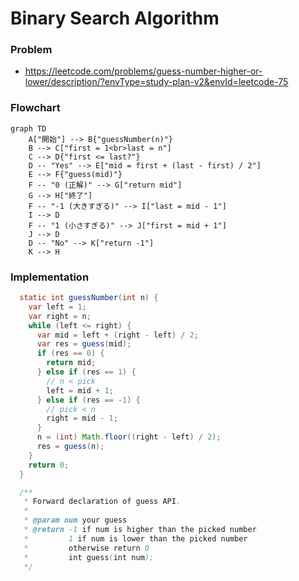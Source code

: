 # Binary Search Algorithm
### Problem
- https://leetcode.com/problems/guess-number-higher-or-lower/description/?envType=study-plan-v2&envId=leetcode-75

### Flowchart
```mermaid
graph TD
    A["開始"] --> B{"guessNumber(n)"}
    B --> C["first = 1<br>last = n"]
    C --> D{"first <= last?"}
    D -- "Yes" --> E["mid = first + (last - first) / 2"]
    E --> F{"guess(mid)"}
    F -- "0 (正解)" --> G["return mid"]
    G --> H["終了"]
    F -- "-1 (大きすぎる)" --> I["last = mid - 1"]
    I --> D
    F -- "1 (小さすぎる)" --> J["first = mid + 1"]
    J --> D
    D -- "No" --> K["return -1"]
    K --> H
```

### Implementation
```java
  static int guessNumber(int n) {
    var left = 1;
    var right = n;
    while (left <= right) {
      var mid = left + (right - left) / 2;
      var res = guess(mid);
      if (res == 0) {
        return mid;
      } else if (res == 1) {
        // n < pick
        left = mid + 1;
      } else if (res == -1) {
        // pick < n
        right = mid - 1;
      }
      n = (int) Math.floor((right - left) / 2);
      res = guess(n);
    }
    return 0;
  }

  /**
   * Forward declaration of guess API.
   * 
   * @param num your guess
   * @return -1 if num is higher than the picked number
   *         1 if num is lower than the picked number
   *         otherwise return 0
   *         int guess(int num);
   */
```